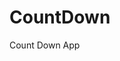 # CountDown
 Count Down App
      
                      
                                                                                                      
                                                                                             
                                                                                               
                                                                                        
                                                                      
                                             
                             
                    
    
 
   

